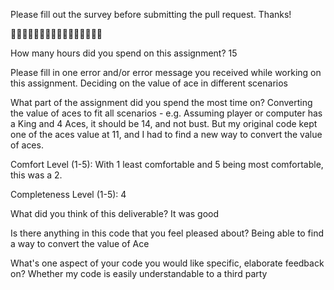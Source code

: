 Please fill out the survey before submitting the pull request. Thanks!

🚀🚀🚀🚀🚀🚀🚀🚀🚀🚀🚀🚀🚀🚀🚀🚀

How many hours did you spend on this assignment?
15

Please fill in one error and/or error message you received while working on this assignment.
Deciding on the value of ace in different scenarios

What part of the assignment did you spend the most time on?
Converting the value of aces to fit all scenarios - e.g. Assuming player or computer has a King and 4 Aces, it should be 14, and not bust. But my original code kept one of the aces value at 11, and I had to find a new way to convert the value of aces.

Comfort Level (1-5):
With 1 least comfortable and 5 being most comfortable, this was a 2.

Completeness Level (1-5):
4

What did you think of this deliverable?
It was good

Is there anything in this code that you feel pleased about?
Being able to find a way to convert the value of Ace

What's one aspect of your code you would like specific, elaborate feedback on?
Whether my code is easily understandable to a third party
